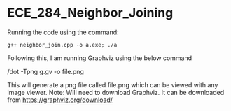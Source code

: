 # ECE_284_Neighbor_Joining

Running the code using the command:

    g++ neighbor_join.cpp -o a.exe; ./a

Following this, I am running Graphviz using the below command

  /dot -Tpng g.gv -o file.png

This will generate a png file called file.png which can be viewed with any image viewer. 
  Note: Will need to download Graphviz. It can be downloaded from https://graphviz.org/download/
